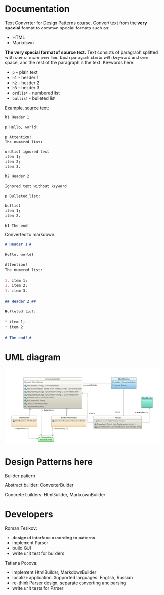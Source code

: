 # Documentation

Text Converter for Design Patterns course.
Convert text from the **very special** format to common special formats such as:
* HTML
* Markdown

**The very special format of source text.** Text consists of paragraph splitted with one or more new line. Each paragrah starts with keyword and one space, and the rest of the paragraph is the text.
Keywords here:

* ```p``` - plain text
* ```h1``` - header 1
* ```h2``` - header 2
* ```h3``` - header 3
* ```ordlist``` - numbered list
* ```bullist``` - bulleted list

Example, source text:
```
h1 Header 1

p Hello, world!

p Attention!
The numered list:

ordlist ignored text
item 1;
item 2;
item 3.

h2 Header 2

Ignored text without keyword

p Bulleted list:

bullist
item 1;
item 2.

h1 The end!
```

Converted to markdown:

```md
# Header 1 #

Hello, world!

Attention!
The numered list:

1. item 1;
1. item 2;
1. item 3.

## Header 2 ##

Bulleted list:

* item 1;
* item 2.

# The end! #
```

# UML diagram

![UMl Diagram](https://github.com/TezRomacH/CS361-DP-collaboration-1/blob/master/uml.png)

# Design Patterns here
Builder pattern

Abstract builder: ConverterBulder

Concrete builders: HtmlBuilder, MarkdownBuilder

# Developers
Roman Tezikov: 
* designed interface according to patterns
* implement Parser
* build GUI
* write unit test for builders

Tatiana Popova:
* implement HtmlBuilder, MarkdownBuilder
* localize application. Supported languages: English, Russian 
* re-think Parser design, separate converting and parsing
* write unit tests for Parser
